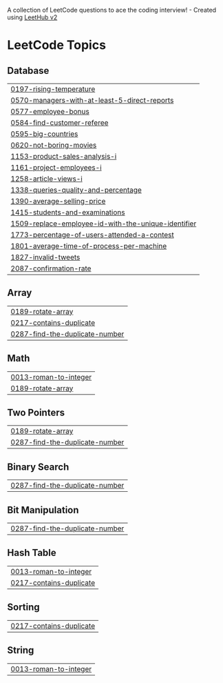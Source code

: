 A collection of LeetCode questions to ace the coding interview! - Created using [LeetHub v2](https://github.com/arunbhardwaj/LeetHub-2.0)
<!---LeetCode Topics Start-->
# LeetCode Topics
## Database
|  |
| ------- |
| [0197-rising-temperature](https://github.com/shinychristina/Leetcode/tree/master/0197-rising-temperature) |
| [0570-managers-with-at-least-5-direct-reports](https://github.com/shinychristina/Leetcode/tree/master/0570-managers-with-at-least-5-direct-reports) |
| [0577-employee-bonus](https://github.com/shinychristina/Leetcode/tree/master/0577-employee-bonus) |
| [0584-find-customer-referee](https://github.com/shinychristina/Leetcode/tree/master/0584-find-customer-referee) |
| [0595-big-countries](https://github.com/shinychristina/Leetcode/tree/master/0595-big-countries) |
| [0620-not-boring-movies](https://github.com/shinychristina/Leetcode/tree/master/0620-not-boring-movies) |
| [1153-product-sales-analysis-i](https://github.com/shinychristina/Leetcode/tree/master/1153-product-sales-analysis-i) |
| [1161-project-employees-i](https://github.com/shinychristina/Leetcode/tree/master/1161-project-employees-i) |
| [1258-article-views-i](https://github.com/shinychristina/Leetcode/tree/master/1258-article-views-i) |
| [1338-queries-quality-and-percentage](https://github.com/shinychristina/Leetcode/tree/master/1338-queries-quality-and-percentage) |
| [1390-average-selling-price](https://github.com/shinychristina/Leetcode/tree/master/1390-average-selling-price) |
| [1415-students-and-examinations](https://github.com/shinychristina/Leetcode/tree/master/1415-students-and-examinations) |
| [1509-replace-employee-id-with-the-unique-identifier](https://github.com/shinychristina/Leetcode/tree/master/1509-replace-employee-id-with-the-unique-identifier) |
| [1773-percentage-of-users-attended-a-contest](https://github.com/shinychristina/Leetcode/tree/master/1773-percentage-of-users-attended-a-contest) |
| [1801-average-time-of-process-per-machine](https://github.com/shinychristina/Leetcode/tree/master/1801-average-time-of-process-per-machine) |
| [1827-invalid-tweets](https://github.com/shinychristina/Leetcode/tree/master/1827-invalid-tweets) |
| [2087-confirmation-rate](https://github.com/shinychristina/Leetcode/tree/master/2087-confirmation-rate) |
## Array
|  |
| ------- |
| [0189-rotate-array](https://github.com/shinychristina/Leetcode/tree/master/0189-rotate-array) |
| [0217-contains-duplicate](https://github.com/shinychristina/Leetcode/tree/master/0217-contains-duplicate) |
| [0287-find-the-duplicate-number](https://github.com/shinychristina/Leetcode/tree/master/0287-find-the-duplicate-number) |
## Math
|  |
| ------- |
| [0013-roman-to-integer](https://github.com/shinychristina/Leetcode/tree/master/0013-roman-to-integer) |
| [0189-rotate-array](https://github.com/shinychristina/Leetcode/tree/master/0189-rotate-array) |
## Two Pointers
|  |
| ------- |
| [0189-rotate-array](https://github.com/shinychristina/Leetcode/tree/master/0189-rotate-array) |
| [0287-find-the-duplicate-number](https://github.com/shinychristina/Leetcode/tree/master/0287-find-the-duplicate-number) |
## Binary Search
|  |
| ------- |
| [0287-find-the-duplicate-number](https://github.com/shinychristina/Leetcode/tree/master/0287-find-the-duplicate-number) |
## Bit Manipulation
|  |
| ------- |
| [0287-find-the-duplicate-number](https://github.com/shinychristina/Leetcode/tree/master/0287-find-the-duplicate-number) |
## Hash Table
|  |
| ------- |
| [0013-roman-to-integer](https://github.com/shinychristina/Leetcode/tree/master/0013-roman-to-integer) |
| [0217-contains-duplicate](https://github.com/shinychristina/Leetcode/tree/master/0217-contains-duplicate) |
## Sorting
|  |
| ------- |
| [0217-contains-duplicate](https://github.com/shinychristina/Leetcode/tree/master/0217-contains-duplicate) |
## String
|  |
| ------- |
| [0013-roman-to-integer](https://github.com/shinychristina/Leetcode/tree/master/0013-roman-to-integer) |
<!---LeetCode Topics End-->